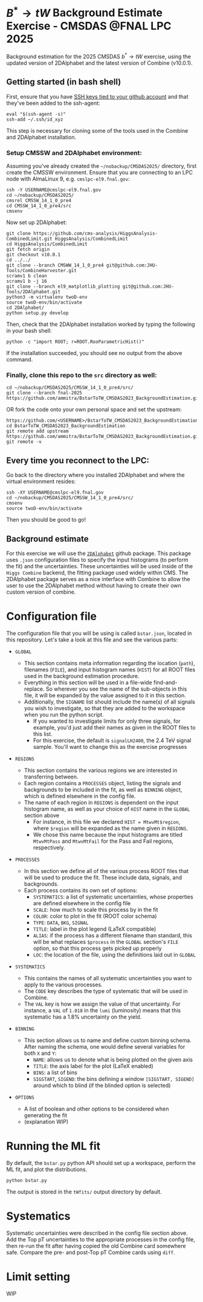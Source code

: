 # $B^\ast \to tW$ Background Estimate Exercise - CMSDAS @FNAL LPC 2025
Background estimation for the 2025 CMSDAS $b^\ast \to tW$ exercise, using the updated version of 2DAlphabet and the latest version of Combine (v10.0.1).

## Getting started (in bash shell)

First, ensure that you have [SSH keys tied to your github account](https://docs.github.com/en/authentication/connecting-to-github-with-ssh/generating-a-new-ssh-key-and-adding-it-to-the-ssh-agent) and that they've been added to the ssh-agent:
```
eval "$(ssh-agent -s)"
ssh-add ~/.ssh/id_xyz
```
This step is necessary for cloning some of the tools used in the Combine and 2DAlphabet installation.

### Setup CMSSW and 2DAlphabet environment:
Assuming you've already created the `~/nobackup/CMSDAS2025/` directory, first create the CMSSW environment. Ensure that you are connecting to an LPC node with AlmaLinux 9, e.g. `cmslpc-el9.fnal.gov`:
```
ssh -Y USERNAME@cmslpc-el9.fnal.gov
cd ~/nobackup/CMSDAS2025/
cmsrel CMSSW_14_1_0_pre4
cd CMSSW_14_1_0_pre4/src
cmsenv
```

Now set up 2DAlphabet:
```
git clone https://github.com/cms-analysis/HiggsAnalysis-CombinedLimit.git HiggsAnalysis/CombinedLimit
cd HiggsAnalysis/CombinedLimit
git fetch origin
git checkout v10.0.1
cd ../../
git clone --branch CMSWW_14_1_0_pre4 git@github.com:JHU-Tools/CombineHarvester.git
scramv1 b clean
scramv1 b -j 16
git clone --branch el9_matplotlib_plotting git@github.com:JHU-Tools/2DAlphabet.git
python3 -m virtualenv twoD-env
source twoD-env/bin/activate
cd 2DAlphabet/
python setup.py develop
```

Then, check that the 2DAlphabet installation worked by typing the following in your bash shell:
```
python -c "import ROOT; r=ROOT.RooParametricHist()"
```
If the installation succeeded, you should see no output from the above command.

### Finally, clone this repo to the `src` directory as well:
```
cd ~/nobackup/CMSDAS2025/CMSSW_14_1_0_pre4/src/
git clone --branch fnal-2025 https://github.com/ammitra/BstarToTW_CMSDAS2023_BackgroundEstimation.git
```
OR fork the code onto your own personal space and set the upstream:
```
https://github.com/<USERNAME>/BstarToTW_CMSDAS2023_BackgroundEstimation.git
cd BstarToTW_CMSDAS2023_BackgroundEstimation
git remote add upstream https://github.com/ammitra/BstarToTW_CMSDAS2023_BackgroundEstimation.git
git remote -v
```

## Every time you reconnect to the LPC:
Go back to the directory where you installed 2DAlphabet and where the virtual environment resides:
```
ssh -XY USERNAME@cmslpc-el9.fnal.gov
cd ~/nobackup/CMSDAS2025/CMSSW_14_1_0_pre4/src/
cmsenv
source twoD-env/bin/activate
```
Then you should be good to go!

## Background estimate
For this exercise we will use the [`2DAlphabet`](https://github.com/ammitra/2DAlphabet) github package. This package uses `.json` configuration files to specify the input histograms (to perform the fit) and the uncertainties. These uncertainties will be used inside of the `Higgs Combine` backend, the fitting package used widely within CMS. The 2DAlphabet package serves as a nice interface with Combine to allow the user to use the 2DAlphabet method without having to create their own custom version of combine. 

# Configuration file

The configuration file that you will be using is called `bstar.json`, located in this repository. Let's take a look at this file and see the various parts:

* `GLOBAL`
  - This section contains meta information regarding the location (`path`), filenames (`FILE`), and input histogram names (`HIST`) for all ROOT files used in the background estimation procedure.
  - Everything in this section will be used in a file-wide find-and-replace. So wherever you see the name of the sub-objects in this file, it will be expanded by the value assigned to it in this section. 
  - Additionally, the `SIGNAME` list should include the name(s) of all signals you wish to investigate, so that they are added to the workspace when you run the python script.
    - If you wanted to investigate limits for only three signals, for example, you'd just add their names as given in the ROOT files to this list. 
    - For this exercise, the default is `signalLH2400`, the 2.4 TeV signal sample. You'll want to change this as the exercise progresses

* `REGIONS`
  - This section contains the various regions we are interested in transferring between.
  - Each region contains a `PROCESSES` object, listing the signals and backgrounds to be included in the fit, as well as  `BINNING` object, which is defined elsewhere in the config file.
  - The name of each region in `REGIONS` is dependent on the input histogram name, as well as your choice of `HIST` name in the `GLOBAL` section above
    - For instance, in this file we declared `HIST = MtwvMt$region`, where `$region` will be expanded as the name given in `REGIONS`. 
    - We chose this name because the input histograms are titled `MtwvMtPass` and `MtwvMtFail` for the Pass and Fail regions, respectively. 

* `PROCESSES`
  - In this section we define all of the various process ROOT files that will be used to produce the fit. These include data, signals, and backgrounds.
  - Each process contains its own set of options:
    - `SYSTEMATICS`: a list of systematic uncertainties, whose properties are defined elsewhere in the config file
    - `SCALE`: how much to scale this process by in the fit
    - `COLOR`: color to plot in the fit (ROOT color schema)
    - `TYPE`: `DATA`, `BKG`, `SIGNAL`
    - `TITLE`: label in the plot legend (LaTeX compatible)
    - `ALIAS`: if the process has a different filename than standard, this will be what replaces `$process` in the `GLOBAL` section's `FILE` option, so that this process gets picked up properly
    - `LOC`: the location of the file, using the definitions laid out in `GLOBAL`

* `SYSTEMATICS`
  - This contains the names of all systematic uncertainties you want to apply to the various processes.
  - The `CODE` key describes the type of systematic that will be used in Combine.
  - The `VAL` key is how we assign the value of that uncertainty. For instance, a `VAL` of `1.018` in the `lumi` (luminosity) means that this systematic has a 1.8% uncertainty on the yield.

* `BINNING`
  - This section allows us to name and define custom binning schema. After naming the schema, one would define several variables for both `X` and `Y`:
    - `NAME`: allows us to denote what is being plotted on the given axis
    - `TITLE`: the axis label for the plot (LaTeX enabled)
    - `BINS`: a list of bins
    - `SIGSTART`, `SIGEND`: the bins defining a window `[SIGSTART, SIGEND]` around which to blind (if the blinded option is selected)

* `OPTIONS`
  - A list of boolean and other options to be considered when generating the fit
  - (explanation WIP)

# Running the ML fit
By default, the `bstar.py` python API should set up a workspace, perform the ML fit, and plot the distributions. 

```
python bstar.py
```

The output is stored in the `tWfits/` output directory by default.

# Systematics
Systematic uncertainties were described in the config file section above. Add the Top pT uncertainties to the appropriate processes in the config file, then re-run the fit after having copied the old Combine card somewhere safe. Compare the pre- and post-Top pT Combine cards using `diff`.

# Limit setting
WIP
